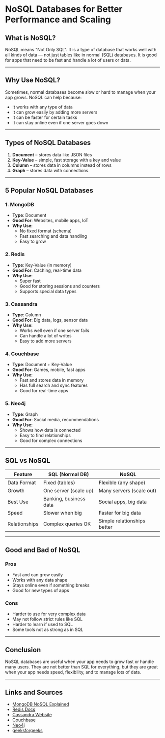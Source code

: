 # NoSQL Databases for Better Performance and Scaling

## What is NoSQL?

NoSQL means "Not Only SQL". It is a type of database that works well with all kinds of data — not just tables like in normal (SQL) databases. It is good for apps that need to be fast and handle a lot of users or data.

---

## Why Use NoSQL?

Sometimes, normal databases become slow or hard to manage when your app grows. NoSQL can help because:

- It works with any type of data
- It can grow easily by adding more servers
- It can be faster for certain tasks
- It can stay online even if one server goes down

---

## Types of NoSQL Databases

1. **Document** – stores data like JSON files 
2. **Key-Value** – simple, fast storage with a key and value
3. **Column** – stores data in columns instead of rows
4. **Graph** – stores data with connections 

---

## 5 Popular NoSQL Databases

### 1. MongoDB

- **Type**: Document
- **Good For**: Websites, mobile apps, IoT
- **Why Use**:
  - No fixed format (schema)
  - Fast searching and data handling
  - Easy to grow

### 2. Redis

- **Type**: Key-Value (in memory)
- **Good For**: Caching, real-time data
- **Why Use**:
  - Super fast
  - Good for storing sessions and counters
  - Supports special data types

### 3. Cassandra

- **Type**: Column
- **Good For**: Big data, logs, sensor data
- **Why Use**:
  - Works well even if one server fails
  - Can handle a lot of writes
  - Easy to add more servers

### 4. Couchbase

- **Type**: Document + Key-Value
- **Good For**: Games, mobile, fast apps
- **Why Use**:
  - Fast and stores data in memory
  - Has full search and sync features
  - Good for real-time apps

### 5. Neo4j

- **Type**: Graph
- **Good For**: Social media, recommendations
- **Why Use**:
  - Shows how data is connected
  - Easy to find relationships
  - Good for complex connections

---

## SQL vs NoSQL

| Feature              | SQL (Normal DB)         | NoSQL                          |
|---------------------|--------------------------|--------------------------------|
| Data Format         | Fixed (tables)           | Flexible (any shape)          |
| Growth              | One server (scale up)    | Many servers (scale out)      |
| Best Use            | Banking, business data   | Social apps, big data         |
| Speed               | Slower when big          | Faster for big data           |
| Relationships       | Complex queries OK       | Simple relationships better   |

---

## Good and Bad of NoSQL

### Pros

- Fast and can grow easily
- Works with any data shape
- Stays online even if something breaks
- Good for new types of apps

### Cons

- Harder to use for very complex data
- May not follow strict rules like SQL
- Harder to learn if used to SQL
- Some tools not as strong as in SQL

---

## Conclusion

NoSQL databases are useful when your app needs to grow fast or handle many users. They are not better than SQL for everything, but they are great when your app needs speed, flexibility, and to manage lots of data.

---

## Links and Sources

- [MongoDB NoSQL Explained](https://www.mongodb.com/nosql-explained)
- [Redis Docs](https://redis.io/docs/)
- [Cassandra Website](https://cassandra.apache.org/)
- [Couchbase](https://www.couchbase.com/)
- [Neo4j](https://neo4j.com/)
- [geeksforgeeks](https://www.geeksforgeeks.org/open-source-nosql-databases/)
